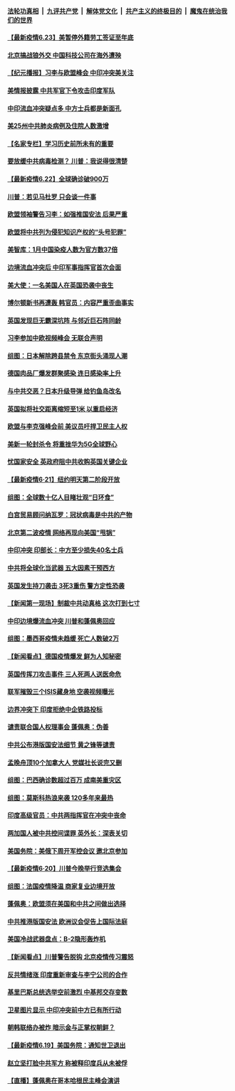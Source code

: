 

####  [法轮功真相](../../../../basic/blob/master/README.md?t=06231502) &nbsp;|&nbsp; [九评共产党](../../../../9ping.md/blob/master/README.md?t=06231502) &nbsp;|&nbsp; [解体党文化](../../../../jtdwh.md/blob/master/README.md?t=06231502)  &nbsp;|&nbsp; [共产主义的终极目的](../../../../gczydzjmd.md/blob/master/README.md?t=06231502) &nbsp;|&nbsp; [魔鬼在统治我们的世界](../../../../mgztzwmdsj.md/blob/master/README.md?t=06231502) 

#### [【最新疫情6.23】美暂停外籍劳工签证至年底](../pages/nsc418/n12205436.md?t=06231502) 

#### [北京搞战狼外交 中国科技公司在海外遭殃](../pages/nsc418/n12204846.md?t=06231502) 

#### [【纪元播报】习李与欧盟峰会 中印冲突美关注](../pages/nsc418/n12205264.md?t=06231502) 

#### [美情报披露 中共军官下令攻击印度军队](../pages/nsc418/n12205206.md?t=06231502) 

#### [中印流血冲突疑点多 中方士兵都是新面孔](../pages/nsc418/n12205147.md?t=06231502) 

#### [美25州中共肺炎病例及住院人数激增](../pages/nsc418/n12204895.md?t=06231502) 

#### [【名家专栏】学习历史前所未有的重要](../pages/nsc418/n12204215.md?t=06231502) 

#### [要放缓中共病毒检测？ 川普：我说得很清楚](../pages/nsc418/n12204784.md?t=06231502) 

#### [【最新疫情6.22】全球确诊破900万](../pages/nsc418/n12199354.md?t=06231502) 

#### [川普：若见马杜罗 只会谈一件事](../pages/nsc418/n12204747.md?t=06231502) 

#### [欧盟领袖警告习李：如强推国安法 后果严重](../pages/nsc418/n12204750.md?t=06231502) 

#### [欧盟将中共列为侵犯知识产权的“头号犯罪”](../pages/nsc418/n12204317.md?t=06231502) 

#### [美智库：1月中国染疫人数为官方数37倍](../pages/nsc418/n12204650.md?t=06231502) 

#### [边境流血冲突后 中印军事指挥官首次会面](../pages/nsc418/n12204638.md?t=06231502) 

#### [美大使：一名美国人在英国恐袭中丧生](../pages/nsc418/n12204415.md?t=06231502) 

#### [博尔顿新书再遭轰 韩官员：内容严重歪曲事实](../pages/nsc418/n12204194.md?t=06231502) 

#### [英国发现巨无霸深坑阵 与邻近巨石阵同龄](../pages/nsc418/n12204109.md?t=06231502) 

#### [习李参加中欧视频峰会 无联合声明](../pages/nsc418/n12203689.md?t=06231502) 

#### [组图：日本解除跨县禁令 东京街头涌现人潮](../pages/nsc418/n12203294.md?t=06231502) 

#### [德国肉品厂爆发群聚感染 连日感染率上升](../pages/nsc418/n12203635.md?t=06231502) 

#### [与中共交恶？日本升级导弹 给钓鱼岛改名](../pages/nsc418/n12203668.md?t=06231502) 

#### [英国拟将社交距离缩短至1米 以重启经济](../pages/nsc418/n12203125.md?t=06231502) 

#### [欧盟与李克强峰会前 美议员吁捍卫民主人权](../pages/nsc418/n12202775.md?t=06231502) 

#### [美新一轮封杀令 将重挫华为5G全球野心](../pages/nsc418/n12202488.md?t=06231502) 

#### [忧国家安全 英政府阻中共收购英国关键企业](../pages/nsc418/n12202456.md?t=06231502) 

#### [【最新疫情6·21】纽约明天第二阶段开放](../pages/nsc418/n12196332.md?t=06231502) 

#### [组图：全球数十亿人目睹壮观“日环食”](../pages/nsc418/n12202171.md?t=06231502) 

#### [白宫贸易顾问纳瓦罗：冠状病毒是中共的产物](../pages/nsc418/n12202027.md?t=06231502) 

#### [北京第二波疫情 网络再现向美国“甩锅”](../pages/nsc418/n12201996.md?t=06231502) 

#### [中印冲突 印部长：中方至少损失40名士兵](../pages/nsc418/n12201884.md?t=06231502) 

#### [中共将全球化当武器 五大因素干预西方](../pages/nsc418/n12186089.md?t=06231502) 

#### [英国发生持刀袭击 3死3重伤 警方定性恐袭](../pages/nsc418/n12201767.md?t=06231502) 

#### [【新闻第一现场】制裁中共动真格 这次打到七寸](../pages/nsc418/n12201730.md?t=06231502) 

#### [中印边境爆流血冲突 川普和蓬佩奥回应](../pages/nsc418/n12201068.md?t=06231502) 

#### [组图：墨西哥疫情未趋缓 死亡人数破2万](../pages/nsc418/n12199824.md?t=06231502) 

#### [【新闻看点】德国疫情爆发 鲜为人知秘密](../pages/nsc418/n12200936.md?t=06231502) 

#### [英国传挥刀攻击事件 三人死两人送医命危](../pages/nsc418/n12201032.md?t=06231502) 

#### [联军摧毁三个ISIS藏身地 空袭视频曝光](../pages/nsc418/n12200929.md?t=06231502) 

#### [边界冲突下 印度拒绝中企铁路投标](../pages/nsc418/n12200851.md?t=06231502) 

#### [谴责联合国人权理事会 蓬佩奥：伪善](../pages/nsc418/n12200748.md?t=06231502) 

#### [中共公布港版国安法细节 黄之锋等谴责](../pages/nsc418/n12200535.md?t=06231502) 

#### [孟晚舟顶10个加拿大人 党媒社长说完又删](../pages/nsc418/n12200398.md?t=06231502) 

#### [组图：巴西确诊数超过百万 成南美重灾区](../pages/nsc418/n12200146.md?t=06231502) 

#### [组图：莫斯科热浪来袭 120多年来最热](../pages/nsc418/n12198528.md?t=06231502) 

#### [印度高级官员：中共两指挥官在冲突中丧命](../pages/nsc418/n12200340.md?t=06231502) 

#### [两加国人被中共控间谍罪 英外长：深表关切](../pages/nsc418/n12200284.md?t=06231502) 

#### [美国务院：美俄下周开军控会议 邀北京参加](../pages/nsc418/n12200097.md?t=06231502) 

#### [【最新疫情6·20】川普今晚举行竞选集会](../pages/nsc418/n12199376.md?t=06231502) 

#### [组图：法国疫情降温 商家复业边境开放](../pages/nsc418/n12197405.md?t=06231502) 

#### [蓬佩奥：欧盟须在美国和中共之间做出选择](../pages/nsc418/n12199184.md?t=06231502) 

#### [中共推港版国安法 欧洲议会促告上国际法庭](../pages/nsc418/n12199257.md?t=06231502) 

#### [美国冷战武器盘点：B-2隐形轰炸机](../pages/nsc418/n12199226.md?t=06231502) 

#### [【新闻看点】川普警告脱钩 北京疫情传习震怒](../pages/nsc418/n12198957.md?t=06231502) 

#### [反共情绪涨 印度重新审查与李宁公司的合作](../pages/nsc418/n12199030.md?t=06231502) 

#### [基里巴斯总统选举空前激烈 中基邦交存变数](../pages/nsc418/n12199073.md?t=06231502) 

#### [卫星图片显示 中印冲突前中方已有所行动](../pages/nsc418/n12198966.md?t=06231502) 

#### [朝韩联络办被炸 暗示金与正掌权朝鲜？](../pages/nsc418/n12198651.md?t=06231502) 

#### [【最新疫情6.19】美国务院：通知世卫退出](../pages/nsc418/n12196803.md?t=06231502) 

#### [赵立坚打脸中共军方 称被释印度兵从未被俘](../pages/nsc418/n12198632.md?t=06231502) 

#### [【直播】蓬佩奥在哥本哈根民主峰会演讲](../pages/nsc418/n12198355.md?t=06231502) 


